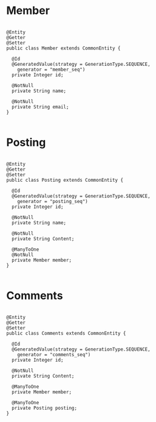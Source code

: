 # Member

<pre>
<code>
@Entity
@Getter
@Setter
public class Member extends CommonEntity {

  @Id
  @GeneratedValue(strategy = GenerationType.SEQUENCE,
    generator = "member_seq")
  private Integer id;

  @NotNull
  private String name;

  @NotNull
  private String email;
}
</code>
</pre>

# Posting

<pre>
<code>
@Entity
@Getter
@Setter
public class Posting extends CommonEntity {

  @Id
  @GeneratedValue(strategy = GenerationType.SEQUENCE,
    generator = "posting_seq")
  private Integer id;

  @NotNull
  private String name;

  @NotNull
  private String Content;

  @ManyToOne
  @NotNull
  private Member member;
}
</code>
</pre>

# Comments

<pre>
<code>
@Entity
@Getter
@Setter
public class Comments extends CommonEntity {

  @Id
  @GeneratedValue(strategy = GenerationType.SEQUENCE,
    generator = "comments_seq")
  private Integer id;

  @NotNull
  private String Content;

  @ManyToOne
  private Member member;

  @ManyToOne
  private Posting posting;
}
</code>
</pre>
